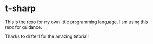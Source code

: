 # t-sharp
 
 This is the repo for my own little programming language. I am using <a href="https://github.com/drifter1/compiler">this repo</a> for guidance.

 Thanks to drifter1 for the amazing tutorial!
